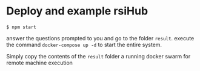 # Deploy and example rsiHub

`$ npm start`

answer the questions prompted to you and go to the folder `result`. execute the command `docker-compose up -d` to start the entire system.

Simply copy the contents of the `result` folder a running docker swarm for remote machine execution